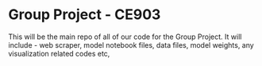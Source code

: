 # Group Project - CE903

This will be the main repo of all of our code for the Group Project. It will include - web scraper, model notebook files, data files, model weights, any visualization related codes etc,

